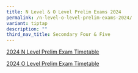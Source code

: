 ```yaml
---
title: N Level & O Level Prelim Exams 2024
permalink: /n-level-o-level-prelim-exams-2024/
variant: tiptap
description: ""
third_nav_title: Secondary Four & Five
---
```

<p><a href="/files/Exam Timetable 2024/2024_NSS_N_Level_Prelim_Timetable.pdf" rel="noopener noreferrer nofollow" target="_blank">2024 N Level Prelim Exam Timetable</a>
</p>
<p><a href="/files/Exam Timetable 2024/2024_NSS_O_Level_Prelim_Timetable.pdf" rel="noopener noreferrer nofollow" target="_blank">2024 O Level Prelim Exam Timetable</a>
</p>